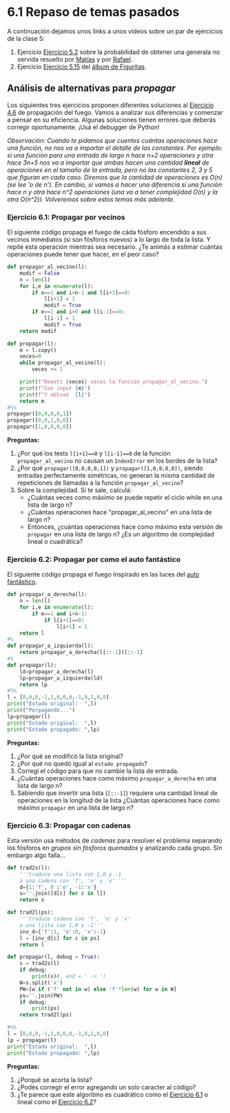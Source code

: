 # 6.1 Repaso de temas pasados

A continuación dejamos unos links a unos videos sobre un par de ejercicios de la clase 5:

1. Ejercicio [Ejercicio 5.2](../05_Random_Plt_Dbg/02_Random.md#ejercicio-52-generala-no-necesariamente-servida) sobre la probabilidad de obtener una generala no servida resuelto por [Matías](https://youtu.be/D_mipwwZjhM) y por [Rafael](https://youtu.be/c2SO3-iSd04).
2. Ejercicio [Ejercicio 5.15](../05_Random_Plt_Dbg/04_Figuritas.md#ejercicio-515) del [álbum de Figuritas](https://youtu.be/lSVNxPoRLJA).

## Análisis de alternativas para *propagar*

Los siguientes tres ejercicios proponen diferentes soluciones al [Ejercicio 4.6](../04_Listas_y_Listas/02_IteradoresLista.md#ejercicio-46-propagacion) de propagación del fuego. Vamos a analizar sus diferencias y comenzar a pensar en su eficiencia. Algunas soluciones tienen errores que deberás corregir oportunamente. ¡Usá el debugger de Python!

_Observación: Cuando te pidamos que cuentes cuántas operaciones hace una función, no nos va a importar el detalle de las constantes. Por ejemplo: si una función para una entrada de largo n hace n+2 operaciones y otra hace 3*n+5 nos va a importar que ambas hacen una cantidad **lineal** de operaciones en el tamaño de la entrada, pero no las constantes 2, 3 y 5 que figuran en cada caso. Diremos que la cantidad de operaciones es *O(n)* (se lee 'o de n'). En cambio, sí vamos a hacer una diferencia si una función hace n y otra hace n^2 operaciones (una va a tener complejidad *O(n)* y la otra O(n^2)*). Volveremos sobre estos temas más adelante._


### Ejercicio 6.1: Propagar por vecinos
El siguiente código propaga el fuego de cáda fósforo encendido a sus vecinos inmediatos (si son fósforos nuevos) a lo largo de toda la lista. Y repite esta operación mientras sea necesario. ¿Te animás a estimar cuántas operaciones puede tener que hacer, en el peor caso?

```python
def propagar_al_vecino(l):
    modif = False
    n = len(l)
    for i,e in enumerate(l):
        if e==1 and i<n-1 and l[i+1]==0:
            l[i+1] = 1
            modif = True
        if e==1 and i>0 and l[i-1]==0:
            l[i-1] = 1
            modif = True
    return modif

def propagar(l):
    m = l.copy()
    veces=0
    while propagar_al_vecino(l):
        veces += 1

    print(f"Repetí {veces} veces la función propagar_al_vecino.")
    print(f"Con input {m}")    
    print(f"Y obtuve  {l}")
    return m
#%%
propagar([0,0,0,0,1])
propagar([0,0,1,0,0])
propagar([1,0,0,0,0])
```

**Preguntas:**
1. ¿Por qué los tests `l[i+1]==0` y `l[i-1]==0` de la función `propagar_al_vecino` no causan un `IndexError` en los bordes de la lista?
2. ¿Por qué `propagar([0,0,0,0,1])` y `propagar([1,0,0,0,0])`, siendo entradas perfectamente simétricas, no generan la misma cantidad de repeticiones de llamadas a la función `propagar_al_vecino`?
3. Sobre la complejidad. Si te sale, calculá:
    * ¿Cuántas veces como máximo se puede repetir el ciclo while en una lista de largo n?
    * ¿Cuántas operaciones hace "propagar_al_vecino" en una lista de largo n?
    * Entonces, ¿cuántas operaciones hace como máximo esta versión de `propagar` en una lista de largo n? ¿Es un algoritmo de complejidad lineal o cuadrática?


### Ejercicio 6.2: Propagar por como el auto fantástico

El siguiente código propaga el fuego inspirado en las luces del [auto fantástico](https://youtu.be/oNeQi8-PXAU?t=11).
```python
def propagar_a_derecha(l):
    n = len(l)
    for i,e in enumerate(l):
        if e==1 and i<n-1:
            if l[i+1]==0:
                l[i+1] = 1
    return l
#%
def propagar_a_izquierda(l):
    return propagar_a_derecha(l[::-1])[::-1]
#%
def propagar(l):
    ld=propagar_a_derecha(l)
    lp=propagar_a_izquierda(ld)
    return lp
#%%
l = [0,0,0,-1,1,0,0,0,-1,0,1,0,0]
print("Estado original:  ",l)
print("Porpagando...")
lp=propagar(l)
print("Estado original:  ",l)
print("Estado propagado: ",lp)
```

**Preguntas:**
1. ¿Por qué se modificó la lista original? 
2. ¿Por qué no quedó igual al `estado propagado`? 
3. Corregí el código para que no cambie la lista de entrada.
4. ¿Cuántas operaciones hace como máximo `propagar_a_derecha` en una lista de largo n?
5. Sabiendo que invertir una lista (`[::-1]`) requiere una cantidad lineal de operaciones en la longitud de la lista ¿Cuántas operaciones hace como máximo `propagar` en una lista de largo n?


### Ejercicio 6.3: Propagar con cadenas
Esta versión usa métodos de _cadenas_ para resolver el problema separando los fósforos en _grupos sin fósforos quemados_ y analizando cada grupo. Sin embargo algo falla...

```python
def trad2s(l):
    '''traduce una lista con 1,0 y -1 
    a una cadena con 'f', 'o' y 'x' '''
    d={1:'f', 0 :'o', -1:'x'}
    s=''.join([d[c] for c in l])
    return s

def trad2l(ps):
    '''traduce cadena con 'f', 'o' y 'x'
    a una lista con 1,0 y -1'''
    inv_d={'f':1, 'o':0, 'x':-1}
    l = [inv_d[c] for c in ps]
    return l

def propagar(l, debug = True):
    s = trad2s(l)
    if debug:
        print(s)#, end = ' -> ')
    W=s.split('x')
    PW=[w if ('f' not in w) else 'f'*len(w) for w in W]
    ps=''.join(PW)
    if debug:
        print(ps)
    return trad2l(ps)

#%%
l = [0,0,0,-1,1,0,0,0,-1,0,1,0,0]
lp = propagar(l)
print("Estado original:  ",l)
print("Estado propagado: ",lp)
```

**Preguntas:**
1. ¿Porqué se acorta la lista? 
2. ¿Podés corregir el error agregando un solo caracter al código?
3. ¿Te parece que este algoritmo es cuadrático como el [Ejercicio 6.1](../06_Organizacion_y_Complejidad/01_Repaso.md#ejercicio-61-propagar-por-vecinos)
o lineal como el [Ejercicio 6.2](../06_Organizacion_y_Complejidad/01_Repaso.md#ejercicio-62-propagar-por-como-el-auto-fantastico)?




